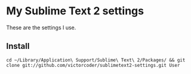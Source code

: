 # My Sublime Text 2 settings

These are the settings I use.

## Install

	cd ~/Library/Application\ Support/Sublime\ Text\ 2/Packages/ && git clone git://github.com/victorcoder/sublimetext2-settings.git User

